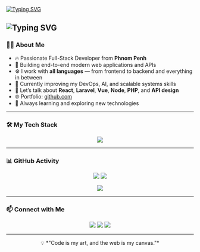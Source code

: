 <a href="https://git.io/typing-svg"><img src="https://readme-typing-svg.herokuapp.com?font=Fira+Code&pause=1000&width=435&lines=WELCOME+TO+MY+GITHUB+ACCOUNT" alt="Typing SVG" /></a>

![Typing SVG](https://readme-typing-svg.herokuapp.com?font=Kantumruy+Pro&weight=900&size=40&pause=1000&color=F7F7F7&background=FFD53A00&center=true&vCenter=true&width=500&height=100&lines=%E1%9E%9F%E1%9E%BD%E1%9E%9F%E1%9F%92%E1%9E%8F%E1%9E%B8%E1%9E%94%E1%9E%B6%E1%9E%91!+%E1%9E%81%E1%9F%92%E1%9E%89%E1%9E%BB%E1%9F%86+%E1%9E%A7%E1%9E%8F%E1%9F%92%E1%9E%8F%E1%9E%98+%F0%9F%AB%B6;%E1%9E%81%E1%9F%92%E1%9E%89%E1%9E%BB%E1%9F%86%E1%9E%87%E1%9E%B6%E1%9E%A2%E1%9F%92%E1%9E%93%E1%9E%80%E1%9E%A2%E1%9E%97%E1%9E%B7%E1%9E%9C%E1%9E%8C%E1%9F%92%E1%9E%8D%E1%9E%93%E1%9F%8D%E1%9E%80%E1%9E%98%E1%9F%92%E1%9E%98%E1%9E%9C%E1%9E%B7%E1%9E%92%E1%9E%B8+%F0%9F%92%BB%F0%9F%9A%80;%E1%9E%93%E1%9F%85%E1%9E%80%E1%9E%98%E1%9F%92%E1%9E%96%E1%9E%BB%E1%9E%87%E1%9E%B6+)
---

### 🧑‍💻 About Me

- 🔥 Passionate Full-Stack Developer from **Phnom Penh**
- 🎯 Building end-to-end modern web applications and APIs
- ⚙️ I work with **all languages** — from frontend to backend and everything in between
- 🚀 Currently improving my DevOps, AI, and scalable systems skills
- 💬 Let’s talk about **React**, **Laravel**, **Vue**, **Node**, **PHP**, and **API design**
- 🌐 Portfolio: [github.com](https://github.com)
- 🧠 Always learning and exploring new technologies

---

### 🛠️ My Tech Stack

<p align="center">
  <img src="https://skillicons.dev/icons?i=html,css,js,ts,php,laravel,react,vue,nextjs,nodejs,express,mysql,mongodb,bootstrap,tailwind,docker,git,vscode,linux" />
</p>

---

### 📊 GitHub Activity

<p align="center">
  <img src="https://github-readme-stats.vercel.app/api?username=Jonhjohn&show_icons=true&theme=tokyonight&hide_border=true" />
  <img src="https://github-readme-streak-stats.herokuapp.com/?user=Jonhjohn&theme=tokyonight&hide_border=true" />
</p>

<p align="center">
  <img src="https://github-readme-stats.vercel.app/api/top-langs/?username=Jonhjohn&layout=compact&theme=tokyonight&hide_border=true" />
</p>

---

### 📫 Connect with Me

<p align="center">
  <a href="mailto:your@email.com"><img src="https://img.shields.io/badge/email-%23EA4335.svg?&style=for-the-badge&logo=gmail&logoColor=white" /></a>
  <a href="https://github.com/Jonhjohn"><img src="https://img.shields.io/badge/github-%2312100E.svg?&style=for-the-badge&logo=github&logoColor=white" /></a>
  <a href="https://github.com"><img src="https://img.shields.io/badge/portfolio-%23000000.svg?&style=for-the-badge&logo=firefox&logoColor=white" /></a>
</p>

---

<p align="center">
  💡 *"Code is my art, and the web is my canvas."*  
</p>
